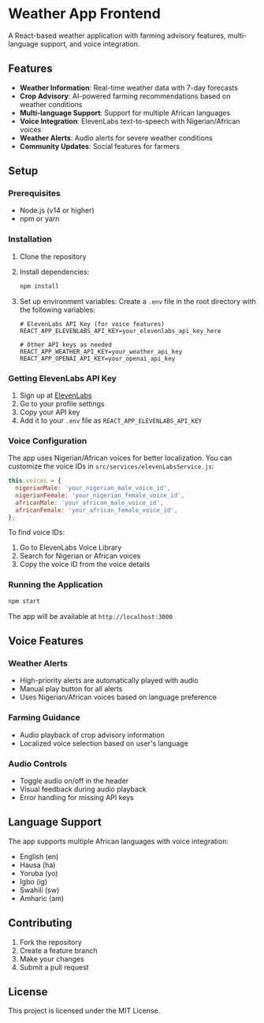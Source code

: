 # Weather App Frontend

A React-based weather application with farming advisory features, multi-language support, and voice integration.

## Features

- **Weather Information**: Real-time weather data with 7-day forecasts
- **Crop Advisory**: AI-powered farming recommendations based on weather conditions
- **Multi-language Support**: Support for multiple African languages
- **Voice Integration**: ElevenLabs text-to-speech with Nigerian/African voices
- **Weather Alerts**: Audio alerts for severe weather conditions
- **Community Updates**: Social features for farmers

## Setup

### Prerequisites

- Node.js (v14 or higher)
- npm or yarn

### Installation

1. Clone the repository
2. Install dependencies:
   ```bash
   npm install
   ```

3. Set up environment variables:
   Create a `.env` file in the root directory with the following variables:

   ```env
   # ElevenLabs API Key (for voice features)
   REACT_APP_ELEVENLABS_API_KEY=your_elevenlabs_api_key_here
   
   # Other API keys as needed
   REACT_APP_WEATHER_API_KEY=your_weather_api_key
   REACT_APP_OPENAI_API_KEY=your_openai_api_key
   ```

### Getting ElevenLabs API Key

1. Sign up at [ElevenLabs](https://elevenlabs.io/)
2. Go to your profile settings
3. Copy your API key
4. Add it to your `.env` file as `REACT_APP_ELEVENLABS_API_KEY`

### Voice Configuration

The app uses Nigerian/African voices for better localization. You can customize the voice IDs in `src/services/elevenLabsService.js`:

```javascript
this.voices = {
  nigerianMale: 'your_nigerian_male_voice_id',
  nigerianFemale: 'your_nigerian_female_voice_id',
  africanMale: 'your_african_male_voice_id',
  africanFemale: 'your_african_female_voice_id',
};
```

To find voice IDs:
1. Go to ElevenLabs Voice Library
2. Search for Nigerian or African voices
3. Copy the voice ID from the voice details

### Running the Application

```bash
npm start
```

The app will be available at `http://localhost:3000`

## Voice Features

### Weather Alerts
- High-priority alerts are automatically played with audio
- Manual play button for all alerts
- Uses Nigerian/African voices based on language preference

### Farming Guidance
- Audio playback of crop advisory information
- Localized voice selection based on user's language

### Audio Controls
- Toggle audio on/off in the header
- Visual feedback during audio playback
- Error handling for missing API keys

## Language Support

The app supports multiple African languages with voice integration:
- English (en)
- Hausa (ha)
- Yoruba (yo)
- Igbo (ig)
- Swahili (sw)
- Amharic (am)

## Contributing

1. Fork the repository
2. Create a feature branch
3. Make your changes
4. Submit a pull request

## License

This project is licensed under the MIT License.
